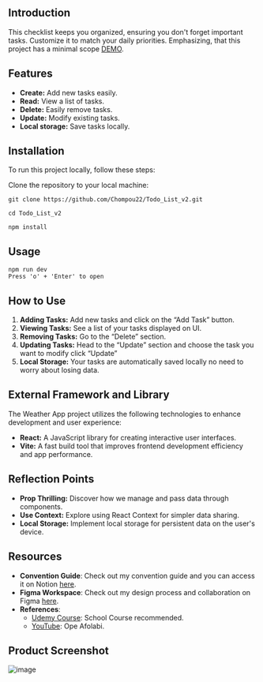 ## Introduction

This checklist keeps you organized, ensuring you don't forget important tasks. Customize it to match your daily priorities. Emphasizing, that this project has a minimal scope [DEMO](https://todo-list-v2-opal.vercel.app/).

## Features

- **Create:** Add new tasks easily.
- **Read:** View a list of tasks.
- **Delete:** Easily remove tasks.
- **Update:** Modify existing tasks.
- **Local storage:** Save tasks locally.

## Installation

To run this project locally, follow these steps:

Clone the repository to your local machine:

```
git clone https://github.com/Chompou22/Todo_List_v2.git

cd Todo_List_v2

npm install
```

## Usage

```
npm run dev
Press 'o' + 'Enter' to open
```

## How to Use

1. **Adding Tasks:** Add new tasks and click on the “Add Task” button.
2. **Viewing Tasks:** See a list of your tasks displayed on UI. 
3. **Removing Tasks:** Go to the “Delete” section.
4. **Updating Tasks:** Head to the “Update” section and choose the task you want to modify click “Update”
5. **Local Storage:** Your tasks are automatically saved locally no need to worry about losing data.

## External Framework and Library

The Weather App project utilizes the following technologies to enhance development and user experience:

- **React:** A JavaScript library for creating interactive user interfaces.
- **Vite:** A fast build tool that improves frontend development efficiency and app performance.

## Reflection Points

- **Prop Thrilling:** Discover how we manage and pass data through components.
- **Use Context:** Explore using React Context for simpler data sharing.
- **Local Storage:**  Implement local storage for persistent data on the user's device.

## Resources

- **Convention Guide**: Check out my convention guide and you can access it on Notion [here](https://www.notion.so/Convention-Guide-71d419202cd242c8b585d9c346d77933?pvs=21).
- **Figma Workspace**: Check out my design process and collaboration on Figma [here](https://www.figma.com/file/VpBno8QJMfDWRY3lpGiqNU/Todo?type=design&node-id=0%3A1&mode=design&t=KFCwqu5JGrpyuM0s-1).
- **References**:
    - [Udemy Course](https://anbschool.udemy.com/course/react-redux/learn/lecture/34694140#overview): School Course recommended.
    - [YouTube](https://youtu.be/LoYbN6qoQHA?si=Hea10Rii9_ZpHLi5): Ope Afolabi.

## Product Screenshot

![image](https://github.com/Chompou22/Todo_List_v2/assets/102459445/0585dbea-7b67-426e-b41c-1134f9683fc8)

